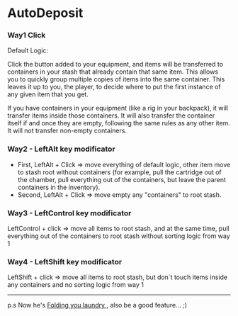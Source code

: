 # AutoDeposit


###  **Way1 Click**

Default Logic:

Click the button added to your equipment, and items will be transferred to containers in your stash that already contain that same item. This allows you to quickly group multiple copies of items into the same container. This leaves it up to you, the player, to decide where to put the first instance of any given item that you get.



If you have containers in your equipment (like a rig in your backpack), it will transfer items inside those containers. It will also transfer the container itself if and once they are empty, following the same rules as any other item. It will not transfer non-empty containers.

### **Way2 - LeftAlt key modificator**

- First,  LeftAlt + Click  => move everything of default logic, other item move to stash root without containers (for example, pull the cartridge out of the chamber, pull everything out of the containers, but leave the parent containers in the inventory). 
- Second, LeftAlt + Click => move empty any "containers" to root stash.


### **Way3 - LeftControl key modificator**

LeftControl + click => move all items to root stash, and at the same time, pull everything out of the containers to root stash without sorting logic from way 1


### **Way4 - LeftShift key modificator**

LeftShift + click => move all items to root stash, but don`t touch items inside any containers and no sorting logic from way 1

-----------------------------

p.s Now he's [Folding you laundry ](https://github.com/tyfon7/AutoDeposit/issues/2#issuecomment-2176978223), also be a good feature... ;)

